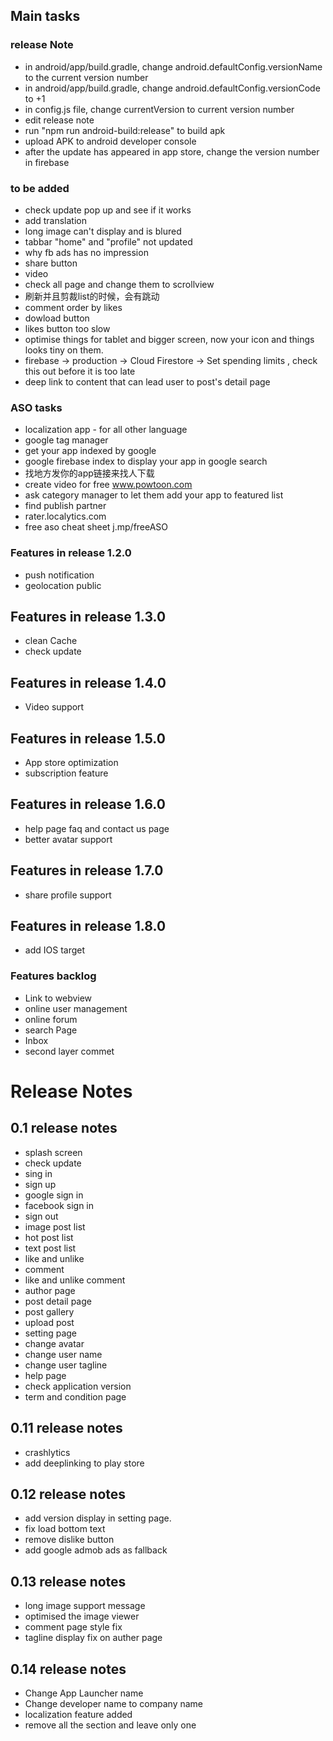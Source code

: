 ## Main tasks


### release Note
- in android/app/build.gradle, change android.defaultConfig.versionName to the current version number
- in android/app/build.gradle, change android.defaultConfig.versionCode to +1
- in config.js file, change currentVersion to current version number
- edit release note
- run "npm run android-build:release" to build apk
- upload APK to android developer console
- after the update has appeared in app store, change the version number in firebase

### to be added
- check update pop up and see if it works
- add translation
- long image can't display and is blured
- tabbar "home" and "profile" not updated
- why fb ads has no impression
- share button
- video 
- check all page and change them to scrollview
- 刷新并且剪裁list的时候，会有跳动
- comment order by likes
- dowload button
- likes button too slow
- optimise things for tablet and bigger screen, now your icon and things looks tiny on them.
- firebase -> production -> Cloud Firestore -> Set spending limits , check this out before it is too late
- deep link to content that can lead user to post's detail page

### ASO tasks
- localization app - for all other language
- google tag manager
- get your app indexed by google
- google firebase index to display your app in google search
- 找地方发你的app链接来找人下载
- create video for free www.powtoon.com
- ask category manager to let them add your app to featured list
- find publish partner
- rater.localytics.com
- free aso cheat sheet j.mp/freeASO

### Features in release 1.2.0
- push notification
- geolocation public

## Features in release 1.3.0
- clean Cache
- check update

## Features in release 1.4.0
- Video support

## Features in release 1.5.0
- App store optimization
- subscription feature

## Features in release 1.6.0
- help page faq and contact us page
- better avatar support

## Features in release 1.7.0
- share profile support

## Features in release 1.8.0
- add IOS target

### Features backlog
- Link to webview
- online user management
- online forum
- search Page
- Inbox
- second layer commet

# Release Notes

## 0.1 release notes
- splash screen
- check update
- sing in
- sign up
- google sign in
- facebook sign in
- sign out
- image post list
- hot post list
- text post list
- like and unlike
- comment
- like and unlike comment
- author page
- post detail page
- post gallery
- upload post
- setting page
- change avatar
- change user name
- change user tagline
- help page
- check application version
- term and condition page

## 0.11 release notes
- crashlytics
- add deeplinking to play store

## 0.12 release notes
- add version display in setting page.
- fix load bottom text
- remove dislike button
- add google admob ads as fallback

## 0.13 release notes
- long image support message
- optimised the image viewer
- comment page style fix
- tagline display fix on auther page

## 0.14 release notes
- Change App Launcher name
- Change developer name to company name
- localization feature added
- remove all the section and leave only one
